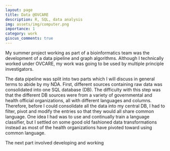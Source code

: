 ```yaml
---
layout: page
title: Data @OVCARE
description: R, SQL, data analysis
img: assets/img/computer.png
importance: 1
category: work
giscus_comments: true
---
```


My summer project working as part of a bioinformatics team was the development of a data pipeline and graph algorithms. Although I technically worked under OVCARE, my work was going to be used by multiple principle investigators.

The data pipeline was split into two parts which I will discuss in general terms to abide by my NDA. First, different sources containing raw data was consolidated into one SQL database (DB). The difficulty with this step was that the different DB sources were from a variety of governmental and health official organizations, all with different languages and columns. Therefore, before I could consolidate all the data into my central DB, I had to filter, pivot and modify the entries so that they would all share common language. One idea I had was to use and continually train a language classifier, but I settled on some good old fashioned data transformations instead as most of the health organizations have pivoted toward using common language. 

The next part involved developing and working
